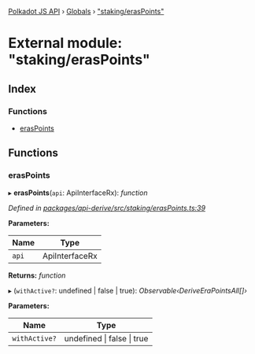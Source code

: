 [Polkadot JS API](../README.md) › [Globals](../globals.md) › ["staking/erasPoints"](_staking_eraspoints_.md)

# External module: "staking/erasPoints"

## Index

### Functions

* [erasPoints](_staking_eraspoints_.md#eraspoints)

## Functions

###  erasPoints

▸ **erasPoints**(`api`: ApiInterfaceRx): *function*

*Defined in [packages/api-derive/src/staking/erasPoints.ts:39](https://github.com/polkadot-js/api/blob/abebe9ef43/packages/api-derive/src/staking/erasPoints.ts#L39)*

**Parameters:**

Name | Type |
------ | ------ |
`api` | ApiInterfaceRx |

**Returns:** *function*

▸ (`withActive?`: undefined | false | true): *Observable‹DeriveEraPointsAll[]›*

**Parameters:**

Name | Type |
------ | ------ |
`withActive?` | undefined &#124; false &#124; true |
